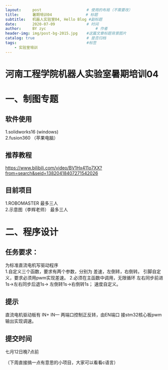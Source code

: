 ```yaml
---
layout:     post                    # 使用的布局（不需要改）
title:      暑期培训04               # 标题 
subtitle:   机器人实验室04, Hello Blog #副标题
date:       2020-07-09              # 时间
author:     BY zyc                      # 作者
header-img: img/post-bg-2015.jpg    #这篇文章标题背景图片
catalog: true                       # 是否归档
tags:                               #标签
    - 实验室培训
---
```



# 河南工程学院机器人实验室暑期培训04
# 一、制图专题
## 软件使用
  1.solidworks16 (windows)    
  2.fusion360 （苹果电脑）

## 推荐教程
 https://www.bilibili.com/video/BV1Hx411o7XX?from=search&seid=13820418407271542026

## 目前项目
  1.ROBOMASTER 最多三人   
  2.示意图（李辉老师） 最多三人

# 二、程序设计
## 任务要求：
  为标准直流电机写驱动程序  
  1.自定义三个函数，要求有两个参数，分别为 差速，左倒转，右倒转。   引脚自定义，要求必须用pwm实现差速。
  2.必须在主函数中调用，无限循环 左右同步前进1s->左右同步后退1s-> 左倒转1s->右倒转1s； 速度自定义。
## 提示
  直流电机驱动板有 IN+ IN— 两端口控制正反转，由EN端口 接stm32核心板pwm输出实现调速。
## 提交时间 
  七月12日晚7点前

  （下周直接搞一点有意思的小项目，大家可以看看c语言）